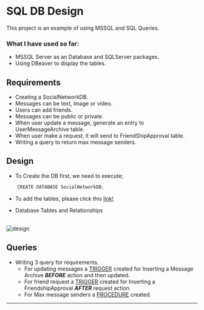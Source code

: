# SQL DB Design

This project is an example of using MSSQL and SQL Queries.

### What I have used so far:

- MSSQL Server as an Database and SQLServer packages.
- Using DBeaver to display the tables.

## Requirements
- Creating a SocialNetworkDB.
- Messages can be text, image or video.
- Users can add friends.
- Messages can be public or private.
- When user update a message, generate an entry to UserMessageArchive table.
- When user make a request, it will send to FriendShipApproval table.
- Writing a query to return max message senders.

## Design
- To Create the DB first, we need to execute;
```c
	CREATE DATABASE SocialNetworkDB;
```

- To add the tables, please click this [link!](https://github.com/mhtaldmr/hafta3-mhtaldmr/blob/main/Database/tables_creation.sql)

- Database Tables and Relationships
 <br>
<img src="https://github.com/mhtaldmr/hafta3-mhtaldmr/blob/main/SocialNetworkDB.png" alt="design" />


## Queries
- Writing 3 query for requirements.
	- For updating messages a [TRIGGER](https://github.com/mhtaldmr/hafta3-mhtaldmr/blob/main/Queries/TriggerMessageUpdate.sql) created for Inserting a Message Archive ***BEFORE*** action and then updated.
	- For friend request a [TRIGGER](https://github.com/mhtaldmr/hafta3-mhtaldmr/blob/main/Queries/TriggerAfterFriedRequest.sql) created for Inserting a FriendshipApproval ***AFTER*** request action.
	- For Max message senders a [PROCEDURE](https://github.com/mhtaldmr/hafta3-mhtaldmr/blob/main/Queries/ProcedureGetMaxNumOfMessageSenders.sql) created.

---